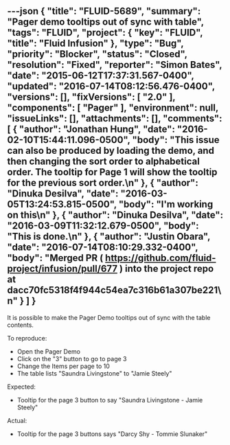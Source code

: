---json
{
  "title": "FLUID-5689",
  "summary": "Pager demo tooltips out of sync with table",
  "tags": "FLUID",
  "project": {
    "key": "FLUID",
    "title": "Fluid Infusion"
  },
  "type": "Bug",
  "priority": "Blocker",
  "status": "Closed",
  "resolution": "Fixed",
  "reporter": "Simon Bates",
  "date": "2015-06-12T17:37:31.567-0400",
  "updated": "2016-07-14T08:12:56.476-0400",
  "versions": [],
  "fixVersions": [
    "2.0"
  ],
  "components": [
    "Pager"
  ],
  "environment": null,
  "issueLinks": [],
  "attachments": [],
  "comments": [
    {
      "author": "Jonathan Hung",
      "date": "2016-02-10T15:44:11.096-0500",
      "body": "This issue can also be produced by loading the demo, and then changing the sort order to alphabetical order. The tooltip for Page 1 will show the tooltip for the previous sort order.\n"
    },
    {
      "author": "Dinuka Desilva",
      "date": "2016-03-05T13:24:53.815-0500",
      "body": "I'm working on this\n"
    },
    {
      "author": "Dinuka Desilva",
      "date": "2016-03-09T11:32:12.679-0500",
      "body": "This is done.\n"
    },
    {
      "author": "Justin Obara",
      "date": "2016-07-14T08:10:29.332-0400",
      "body": "Merged PR ( <https://github.com/fluid-project/infusion/pull/677> ) into the project repo at dacc70fc5318f4f944c54ea7c316b61a307be221\n"
    }
  ]
}
---
It is possible to make the Pager Demo tooltips out of sync with the table contents.

To reproduce:

* Open the Pager Demo
* Click on the "3" button to go to page 3
* Change the Items per page to 10
* The table lists "Saundra Livingstone" to "Jamie Steely"

Expected:

* Tooltip for the page 3 button to say "Saundra Livingstone - Jamie Steely"

Actual:

* Tooltip for the page 3 buttons says "Darcy Shy - Tommie Slunaker"

        